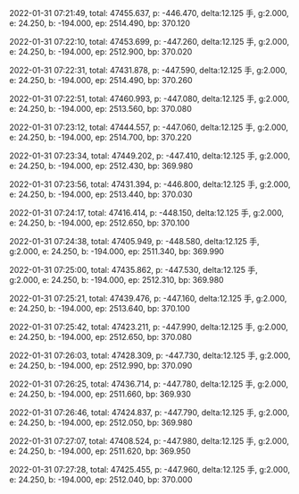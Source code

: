 2022-01-31 07:21:49, total: 47455.637, p: -446.470, delta:12.125 手, g:2.000, e: 24.250, b: -194.000, ep: 2514.490, bp: 370.120

2022-01-31 07:22:10, total: 47453.699, p: -447.260, delta:12.125 手, g:2.000, e: 24.250, b: -194.000, ep: 2512.900, bp: 370.020

2022-01-31 07:22:31, total: 47431.878, p: -447.590, delta:12.125 手, g:2.000, e: 24.250, b: -194.000, ep: 2514.490, bp: 370.260

2022-01-31 07:22:51, total: 47460.993, p: -447.080, delta:12.125 手, g:2.000, e: 24.250, b: -194.000, ep: 2513.560, bp: 370.080

2022-01-31 07:23:12, total: 47444.557, p: -447.060, delta:12.125 手, g:2.000, e: 24.250, b: -194.000, ep: 2514.700, bp: 370.220

2022-01-31 07:23:34, total: 47449.202, p: -447.410, delta:12.125 手, g:2.000, e: 24.250, b: -194.000, ep: 2512.430, bp: 369.980

2022-01-31 07:23:56, total: 47431.394, p: -446.800, delta:12.125 手, g:2.000, e: 24.250, b: -194.000, ep: 2513.440, bp: 370.030

2022-01-31 07:24:17, total: 47416.414, p: -448.150, delta:12.125 手, g:2.000, e: 24.250, b: -194.000, ep: 2512.650, bp: 370.100

2022-01-31 07:24:38, total: 47405.949, p: -448.580, delta:12.125 手, g:2.000, e: 24.250, b: -194.000, ep: 2511.340, bp: 369.990

2022-01-31 07:25:00, total: 47435.862, p: -447.530, delta:12.125 手, g:2.000, e: 24.250, b: -194.000, ep: 2512.310, bp: 369.980

2022-01-31 07:25:21, total: 47439.476, p: -447.160, delta:12.125 手, g:2.000, e: 24.250, b: -194.000, ep: 2513.640, bp: 370.100

2022-01-31 07:25:42, total: 47423.211, p: -447.990, delta:12.125 手, g:2.000, e: 24.250, b: -194.000, ep: 2512.650, bp: 370.080

2022-01-31 07:26:03, total: 47428.309, p: -447.730, delta:12.125 手, g:2.000, e: 24.250, b: -194.000, ep: 2512.990, bp: 370.090

2022-01-31 07:26:25, total: 47436.714, p: -447.780, delta:12.125 手, g:2.000, e: 24.250, b: -194.000, ep: 2511.660, bp: 369.930

2022-01-31 07:26:46, total: 47424.837, p: -447.790, delta:12.125 手, g:2.000, e: 24.250, b: -194.000, ep: 2512.050, bp: 369.980

2022-01-31 07:27:07, total: 47408.524, p: -447.980, delta:12.125 手, g:2.000, e: 24.250, b: -194.000, ep: 2511.620, bp: 369.950

2022-01-31 07:27:28, total: 47425.455, p: -447.960, delta:12.125 手, g:2.000, e: 24.250, b: -194.000, ep: 2512.040, bp: 370.000